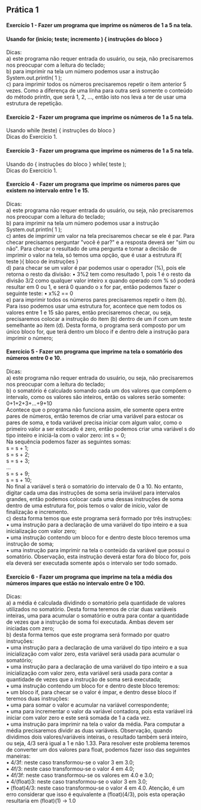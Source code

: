 ## Prática 1
#### Exercício 1 - Fazer um programa que imprime os números de 1 a 5 na tela. 
#### Usando for (início; teste; incremento ) { instruções do bloco }
Dicas:
<br>
a) este programa não requer entrada do usuário, ou seja, não precisaremos nos preocupar com a leitura do teclado;
<br>
b) para imprimir na tela um número podemos usar a instrução System.out.println( 1 );
<br>
c) para imprimir todos os números precisaremos repetir o item anterior 5 vezes. Como a diferença de uma linha para
outra será somente o conteúdo do método println, que será 1, 2, ..., então isto nos leva a ter de usar uma estrutura
de repetição.

#### Exercício 2 - Fazer um programa que imprime os números de 1 a 5 na tela. 
Usando while (teste) { instruções do bloco }
<br>
Dicas do Exercício 1.
<br>
#### Exercício 3 - Fazer um programa que imprime os números de 1 a 5 na tela. 
Usando do { instruções do bloco } while( teste );
<br>
Dicas do Exercício 1.
<br>
#### Exercício 4 - Fazer um programa que imprime os números pares que existem no intervalo entre 1 e 15.
Dicas: <br>
a) este programa não requer entrada do usuário, ou seja, não precisaremos nos preocupar com a leitura do teclado;
<br>
b) para imprimir na tela um número podemos usar a instrução System.out.println( 1 );
<br>
c) antes de imprimir um valor na tela precisaremos checar se ele é par. Para checar precisamos perguntar "você é
par?" e a resposta deverá ser "sim ou não". Para checar o resultado de uma pergunta e tomar a decisão de imprimir
o valor na tela, só temos uma opção, que é usar a estrutura if( teste ){ bloco de instruções }
<br>
d) para checar se um valor é par podemos usar o operador (%), pois ele retorna o resto da divisão:
• 3%2 tem como resultado 1, pois 1 é o resto da divisão 3/2
como qualquer valor inteiro x quando operado com % só poderá resultar em 0 ou 1, e será 0 quando o x for par,
então podemos fazer o seguinte teste:
• x%2 == 0
<br>
e) para imprimir todos os números pares precisaremos repetir o item (b). Para isso podemos usar uma estrutura for,
acontece que nem todos os valores entre 1 e 15 são pares, então precisaremos checar, ou seja, precisaremos
colocar a instrução do item (b) dentro de um if com um teste semelhante ao item (d). Desta forma, o programa será
composto por um único bloco for, que terá dentro um bloco if e dentro dele a instrução para imprimir o número;
<br>
#### Exercício 5 - Fazer um programa que imprime na tela o somatório dos números entre 0 e 10.
Dicas:<br>
a) este programa não requer entrada do usuário, ou seja, não precisaremos nos preocupar com a leitura do teclado;
<br>
b) o somatório é calculado somando cada um dos valores que compõem o intervalo, como os valores são inteiros,
então os valores serão somente: 0+1+2+3+...+9+10
<br>
Acontece que o programa não funciona assim, ele somente opera entre pares de números, então teremos de criar
uma variável para estocar os pares de soma, e toda variável precisa iniciar com algum valor, como o primeiro valor a
ser estocado é zero, então podemos criar uma variável s do tipo inteiro e iniciá-la com o valor zero:
int s = 0; <br>
Na sequência podemos fazer as seguintes somas: <br>
s = s + 1;<br>
s = s + 2;<br>
s = s + 3;<br>
...<br>
s = s + 9;<br>
s = s + 10;<br>
No final a variável s terá o somatório do intervalo de 0 a 10. No entanto, digitar cada uma das instruções de soma
seria inviável para intervalos grandes, então podemos colocar cada uma dessas instruções de soma dentro de uma
estrutura for, pois temos o valor de início, valor de finalização e incremento.<br>
c) desta forma temos que este programa será formado por três instruções:<br>
• uma instrução para a declaração de uma variável do tipo inteiro e a sua inicialização com valor zero;<br>
• uma instrução contendo um bloco for e dentro deste bloco teremos uma instrução de soma;<br>
• uma instrução para imprimir na tela o conteúdo da variável que possui o somatório. Observação, esta
instrução deverá estar fora do bloco for, pois ela deverá ser executada somente após o intervalo ser todo
somado.

#### Exercício 6 - Fazer um programa que imprime na tela a média dos números ímpares que estão no intervalo entre 0 e 100.
Dicas:<br>
a) a média é calculada dividindo o somatório pela quantidade de valores utilizados no somatório. Desta forma teremos
de criar duas variáveis inteiras, uma para acumular o somatório e outra para contar a quantidade de vezes que a
instrução de soma foi executada. Ambas devem ser iniciadas com zero;<br>
b) desta forma temos que este programa será formado por quatro instruções:<br>
• uma instrução para a declaração de uma variável do tipo inteiro e a sua inicialização com valor zero, esta
variável será usada para acumular o somatório;<br>
• uma instrução para a declaração de uma variável do tipo inteiro e a sua inicialização com valor zero, esta
variável será usada para contar a quantidade de vezes que a instrução de soma será executada;<br>
• uma instrução contendo um bloco for e dentro deste bloco teremos:<br>
▪ um bloco if, para checar se o valor é ímpar, e dentro desse bloco if teremos duas instruções:<br>
• uma para somar o valor e acumular na variável correspondente;<br>
• uma para incrementar o valor da variável contadora, pois esta variável irá iniciar com valor
zero e este será somada de 1 a cada vez.<br>
• uma instrução para imprimir na tela o valor da média. Para computar a média precisaremos dividir as duas
variáveis. Observação, quando dividimos dois valores/variáveis inteiras, o resultado também será inteiro,
ou seja, 4/3 será igual a 1 e não 1.33. Para resolver este problema teremos de converter um dos valores
para float, podemos fazer isso das seguintes maneiras:<br>
▪ 4/3f: neste caso transformou-se o valor 3 em 3.0;<br>
▪ 4f/3: neste caso transformou-se o valor 4 em 4.0;<br>
▪ 4f/3f: neste caso transformou-se os valores em 4.0 e 3.0;<br>
▪ 4/(float)3: neste caso transformou-se o valor 3 em 3.0;<br>
▪ (float)4/3: neste caso transformou-se o valor 4 em 4.0. Atenção, é um erro considerar que isso é
equivalente a (float)(4/3), pois esta operação resultaria em (float)(1) → 1.0<br>
